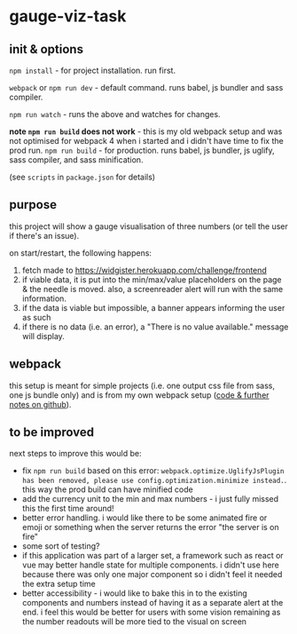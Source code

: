 # gauge-viz-task

## init & options

`npm install` - for project installation. run first.

`webpack` or `npm run dev` -  default command. runs babel, js bundler and sass compiler.

`npm run watch` - runs the above and watches for changes.

**note `npm run build` does not work** - this is my old webpack setup and was not optimised for webpack 4 when i started and i didn't have time to fix the prod run. 
`npm run build` - for production. runs babel, js bundler, js uglify, sass compiler, and sass minification.

(see `scripts` in `package.json` for details)

## purpose

this project will show a gauge visualisation of three numbers (or tell the user if there's an issue).

on start/restart, the following happens:
1. fetch made to https://widgister.herokuapp.com/challenge/frontend
2. if viable data, it is put into the min/max/value placeholders on the page & the needle is moved. also, a screenreader alert will run with the same information.
3. if the data is viable but impossible, a banner appears informing the user as such
4. if there is no data (i.e. an error), a "There is no value available." message will display.

## webpack

this setup is meant for simple projects (i.e. one output css file from sass, one js bundle only) and is from my own webpack setup ([code & further notes on github](https://github.com/kerelist/webpack-setup)).

## to be improved

next steps to improve this would be:
- fix `npm run build` based on this error: `webpack.optimize.UglifyJsPlugin has been removed, please use config.optimization.minimize instead.`. this way the prod build can have minified code
- add the currency unit to the min and max numbers - i just fully missed this the first time around!
- better error handling. i would like there to be some animated fire or emoji or something when the server returns the error "the server is on fire"
- some sort of testing?
- if this application was part of a larger set, a framework such as react or vue may better handle state for multiple components. i didn't use here because there was only one major component so i didn't feel it needed the extra setup time
- better accessibility - i would like to bake this in to the existing components and numbers instead of having it as a separate alert at the end. i feel this would be better for users with some vision remaining as the number readouts will be more tied to the visual on screen
